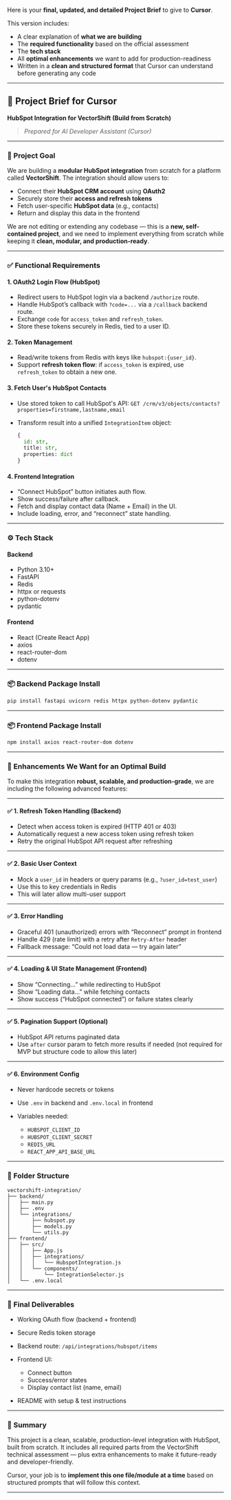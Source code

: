 Here is your **final, updated, and detailed Project Brief** to give to **Cursor**.

This version includes:

* A clear explanation of **what we are building**
* The **required functionality** based on the official assessment
* The **tech stack**
* All **optimal enhancements** we want to add for production-readiness
* Written in a **clean and structured format** that Cursor can understand before generating any code

---

## 🔧 Project Brief for Cursor

**HubSpot Integration for VectorShift (Build from Scratch)**

> *Prepared for AI Developer Assistant (Cursor)*

---

### 🧩 Project Goal

We are building a **modular HubSpot integration** from scratch for a platform called **VectorShift**.
The integration should allow users to:

* Connect their **HubSpot CRM account** using **OAuth2**
* Securely store their **access and refresh tokens**
* Fetch user-specific **HubSpot data** (e.g., contacts)
* Return and display this data in the frontend

We are not editing or extending any codebase — this is a **new, self-contained project**, and we need to implement everything from scratch while keeping it **clean, modular, and production-ready**.

---

### ✅ Functional Requirements

#### 1. **OAuth2 Login Flow (HubSpot)**

* Redirect users to HubSpot login via a backend `/authorize` route.
* Handle HubSpot’s callback with `?code=...` via a `/callback` backend route.
* Exchange `code` for `access_token` and `refresh_token`.
* Store these tokens securely in Redis, tied to a user ID.

#### 2. **Token Management**

* Read/write tokens from Redis with keys like `hubspot:{user_id}`.
* Support **refresh token flow**: if `access_token` is expired, use `refresh_token` to obtain a new one.

#### 3. **Fetch User's HubSpot Contacts**

* Use stored token to call HubSpot's API:
  `GET /crm/v3/objects/contacts?properties=firstname,lastname,email`
* Transform result into a unified `IntegrationItem` object:

  ```python
  {
    id: str,
    title: str,
    properties: dict
  }
  ```

#### 4. **Frontend Integration**

* “Connect HubSpot” button initiates auth flow.
* Show success/failure after callback.
* Fetch and display contact data (Name + Email) in the UI.
* Include loading, error, and “reconnect” state handling.

---

### ⚙️ Tech Stack

#### Backend

* Python 3.10+
* FastAPI
* Redis
* httpx or requests
* python-dotenv
* pydantic

#### Frontend

* React (Create React App)
* axios
* react-router-dom
* dotenv

---

### 📦 Backend Package Install

```bash
pip install fastapi uvicorn redis httpx python-dotenv pydantic
```

---

### 📦 Frontend Package Install

```bash
npm install axios react-router-dom dotenv
```

---

### 🧠 Enhancements We Want for an Optimal Build

To make this integration **robust, scalable, and production-grade**, we are including the following advanced features:

---

#### ✅ 1. Refresh Token Handling (Backend)

* Detect when access token is expired (HTTP 401 or 403)
* Automatically request a new access token using refresh token
* Retry the original HubSpot API request after refreshing

---

#### ✅ 2. Basic User Context

* Mock a `user_id` in headers or query params (e.g., `?user_id=test_user`)
* Use this to key credentials in Redis
* This will later allow multi-user support

---

#### ✅ 3. Error Handling

* Graceful 401 (unauthorized) errors with “Reconnect” prompt in frontend
* Handle 429 (rate limit) with a retry after `Retry-After` header
* Fallback message: “Could not load data — try again later”

---

#### ✅ 4. Loading & UI State Management (Frontend)

* Show “Connecting…” while redirecting to HubSpot
* Show “Loading data…” while fetching contacts
* Show success (“HubSpot connected”) or failure states clearly

---

#### ✅ 5. Pagination Support (Optional)

* HubSpot API returns paginated data
* Use `after` cursor param to fetch more results if needed (not required for MVP but structure code to allow this later)

---

#### ✅ 6. Environment Config

* Never hardcode secrets or tokens
* Use `.env` in backend and `.env.local` in frontend
* Variables needed:

  * `HUBSPOT_CLIENT_ID`
  * `HUBSPOT_CLIENT_SECRET`
  * `REDIS_URL`
  * `REACT_APP_API_BASE_URL`

---

### 📁 Folder Structure

```
vectorshift-integration/
├── backend/
│   ├── main.py
│   ├── .env
│   └── integrations/
│       ├── hubspot.py
│       ├── models.py
│       └── utils.py
├── frontend/
│   ├── src/
│   │   ├── App.js
│   │   ├── integrations/
│   │   │   └── HubspotIntegration.js
│   │   └── components/
│   │       └── IntegrationSelector.js
│   └── .env.local
```

---

### 🚀 Final Deliverables

* Working OAuth flow (backend + frontend)
* Secure Redis token storage
* Backend route: `/api/integrations/hubspot/items`
* Frontend UI:

  * Connect button
  * Success/error states
  * Display contact list (name, email)
* README with setup & test instructions

---

### 🎯 Summary

This project is a clean, scalable, production-level integration with HubSpot, built from scratch. It includes all required parts from the VectorShift technical assessment — plus extra enhancements to make it future-ready and developer-friendly.

Cursor, your job is to **implement this one file/module at a time** based on structured prompts that will follow this context.

---
